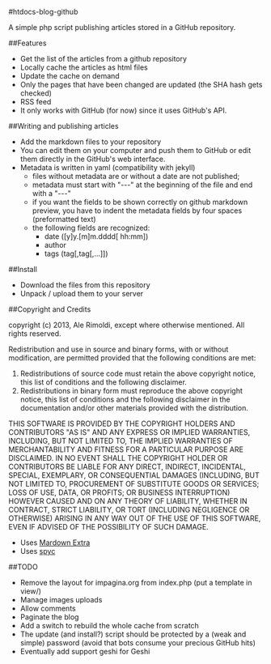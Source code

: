 #htdocs-blog-github

A simple php script publishing articles stored in a GitHub repository.

##Features

- Get the list of the articles from a github repository
- Locally cache the articles as html files
- Update the cache on demand
- Only the pages that have been changed are updated (the SHA hash gets checked)
- RSS feed
- It only works with GitHub (for now) since it uses GitHub's API.

##Writing and publishing articles

- Add the markdown files to your repository
- You can edit them on your computer and push them to GitHub or edit them directly in the GitHub's web interface.
- Metadata is written in yaml (compatibility with jekyll)
  - files without metadata are or without a date are not published;
  - metadata must start with "---" at the beginning of the file and end with a "---"
  - if you want the fields to be shown correctly on github markdown preview, you have to indent the metadata fields by four spaces (preformatted text)
  - the following fields are recognized:
    - date ([y]y.[m]m.dddd[ hh:mm])
    - author
    - tags (tag[,tag[,...]])

##Install

- Download the files from this repository
- Unpack / upload them to your server

##Copyright and Credits

copyright (c) 2013, Ale Rimoldi, except where otherwise mentioned.
All rights reserved.

Redistribution and use in source and binary forms, with or without modification, are permitted provided that the following conditions are met:

1. Redistributions of source code must retain the above copyright notice, this list of conditions and the following disclaimer.
2. Redistributions in binary form must reproduce the above copyright notice, this list of conditions and the following disclaimer in the documentation and/or other materials provided with the distribution.

THIS SOFTWARE IS PROVIDED BY THE COPYRIGHT HOLDERS AND CONTRIBUTORS "AS IS" AND ANY EXPRESS OR IMPLIED WARRANTIES, INCLUDING, BUT NOT LIMITED TO, THE IMPLIED WARRANTIES OF MERCHANTABILITY AND FITNESS FOR A PARTICULAR PURPOSE ARE DISCLAIMED. IN NO EVENT SHALL THE COPYRIGHT HOLDER OR CONTRIBUTORS BE LIABLE FOR ANY DIRECT, INDIRECT, INCIDENTAL, SPECIAL, EXEMPLARY, OR CONSEQUENTIAL DAMAGES (INCLUDING, BUT NOT LIMITED TO, PROCUREMENT OF SUBSTITUTE GOODS OR SERVICES; LOSS OF USE, DATA, OR PROFITS; OR BUSINESS INTERRUPTION) HOWEVER CAUSED AND ON ANY THEORY OF LIABILITY, WHETHER IN CONTRACT, STRICT LIABILITY, OR TORT (INCLUDING NEGLIGENCE OR OTHERWISE) ARISING IN ANY WAY OUT OF THE USE OF THIS SOFTWARE, EVEN IF ADVISED OF THE POSSIBILITY OF SUCH DAMAGE.

- Uses [Mardown Extra](http://michelf.ca/projects/php-markdown/extra/)
- Uses [spyc](spyc.sf.net)

##TODO

- Remove the layout for impagina.org from index.php (put a template in view/)
- Manage images uploads
- Allow comments
- Paginate the blog
- Add a switch to rebuild the whole cache from scratch
- The update (and install?) script should be protected by a (weak and simple) password (avoid that bots consume your precious GitHub hits)
- Eventually add support geshi for Geshi
